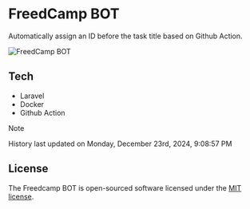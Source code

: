 # FreedCamp BOT

Automatically assign an ID before the task title based on Github Action.

![FreedCamp BOT](https://repository-images.githubusercontent.com/737932867/7d34798b-2680-471c-b089-a78a718d3d6a)

## Tech

- Laravel
- Docker
- Github Action

> [!NOTE]  
> History last updated on Monday, December 23rd, 2024, 9:08:57 PM

## License

The Freedcamp BOT is open-sourced software licensed under the [MIT license](https://opensource.org/licenses/MIT).
